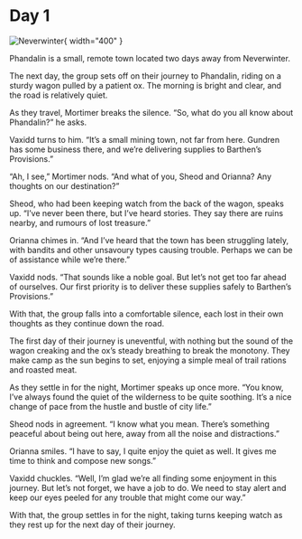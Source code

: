 # Day 1

![Neverwinter](../images/neverwinter.png){ width="400" }

Phandalin is a small, remote town located two days away from Neverwinter. 

The next day, the group sets off on their journey to Phandalin, riding on a sturdy wagon pulled by a patient ox. The morning is bright and clear, and the road is relatively quiet.

As they travel, Mortimer breaks the silence. “So, what do you all know about Phandalin?” he asks.

Vaxidd turns to him. “It’s a small mining town, not far from here. Gundren has some business there, and we’re delivering supplies to Barthen’s Provisions.”

“Ah, I see,” Mortimer nods. “And what of you, Sheod and Orianna? Any thoughts on our destination?”

Sheod, who had been keeping watch from the back of the wagon, speaks up. “I’ve never been there, but I’ve heard stories. They say there are ruins nearby, and rumours of lost treasure.”

Orianna chimes in. “And I’ve heard that the town has been struggling lately, with bandits and other unsavoury types causing trouble. Perhaps we can be of assistance while we’re there.”

Vaxidd nods. “That sounds like a noble goal. But let’s not get too far ahead of ourselves. Our first priority is to deliver these supplies safely to Barthen’s Provisions.”

With that, the group falls into a comfortable silence, each lost in their own thoughts as they continue down the road.

The first day of their journey is uneventful, with nothing but the sound of the wagon creaking and the ox’s steady breathing to break the monotony. They make camp as the sun begins to set, enjoying a simple meal of trail rations and roasted meat.

As they settle in for the night, Mortimer speaks up once more. “You know, I’ve always found the quiet of the wilderness to be quite soothing. It’s a nice change of pace from the hustle and bustle of city life.”

Sheod nods in agreement. “I know what you mean. There’s something peaceful about being out here, away from all the noise and distractions.”

Orianna smiles. “I have to say, I quite enjoy the quiet as well. It gives me time to think and compose new songs.”

Vaxidd chuckles. “Well, I’m glad we’re all finding some enjoyment in this journey. But let’s not forget, we have a job to do. We need to stay alert and keep our eyes peeled for any trouble that might come our way.”

With that, the group settles in for the night, taking turns keeping watch as they rest up for the next day of their journey.

